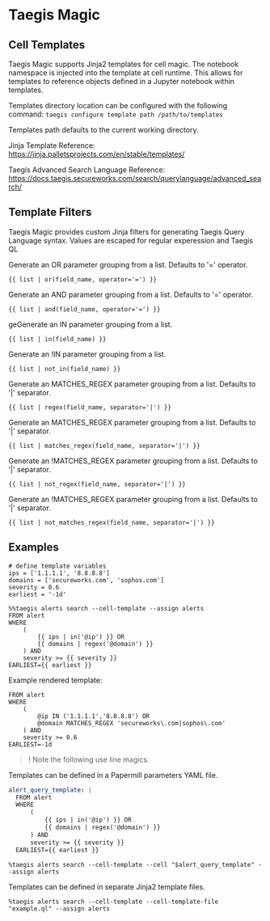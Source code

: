 # Taegis Magic

## Cell Templates

Taegis Magic supports Jinja2 templates for cell magic.  The notebook namespace is injected into the template at cell runtime.  This allows for templates to reference objects defined in a Jupyter notebook within templates.

Templates directory location can be configured with the following command:
`taegis configure template path /path/to/templates`

Templates path defaults to the current working directory.

Jinja Template Reference:
https://jinja.palletsprojects.com/en/stable/templates/

Taegis Advanced Search Language Reference:
https://docs.taegis.secureworks.com/search/querylanguage/advanced_search/

## Template Filters

Taegis Magic provides custom Jinja filters for generating Taegis Query Language syntax.  Values are escaped for regular experession and Taegis QL 

Generate an OR parameter grouping from a list.  Defaults to '=' operator.
```
{{ list | or(field_name, operator='=') }}
```

Generate an AND parameter grouping from a list.  Defaults to '=' operator.
```
{{ list | and(field_name, operator='=') }}
```

geGenerate an IN parameter grouping from a list.
```
{{ list | in(field_name) }}
```

Generate an !IN parameter grouping from a list.
```
{{ list | not_in(field_name) }}
```

Generate an MATCHES_REGEX parameter grouping from a list.  Defaults to '|' separator.
```
{{ list | regex(field_name, separator='|') }}
```

Generate an MATCHES_REGEX parameter grouping from a list.  Defaults to '|' separator.
```
{{ list | matches_regex(field_name, separator='|') }}
```

Generate an !MATCHES_REGEX parameter grouping from a list.  Defaults to '|' separator.
```
{{ list | not_regex(field_name, separator='|') }}
```

Generate an !MATCHES_REGEX parameter grouping from a list.  Defaults to '|' separator.

```
{{ list | not_matches_regex(field_name, separator='|') }}
```

## Examples

```
# define template variables
ips = ['1.1.1.1', '8.8.8.8']
domains = ['secureworks.com', 'sophos.com']
severity = 0.6
earliest = '-1d'
```

```
%%taegis alerts search --cell-template --assign alerts
FROM alert 
WHERE
    ( 
        {{ ips | in('@ip') }} OR
        {{ domains | regex('@domain') }} 
    ) AND
    severity >= {{ severity }}
EARLIEST={{ earliest }}
```

Example rendered template:
```
FROM alert 
WHERE
    ( 
        @ip IN ('1.1.1.1','8.8.8.8') OR
        @domain MATCHES_REGEX 'secureworks\.com|sophos\.com'
    ) AND
    severity >= 0.6
EARLIEST=-1d
```

> ! Note the following use line magics.

Templates can be defined in a Papermill parameters YAML file.

```yaml
alert_query_template: |
  FROM alert 
  WHERE
      ( 
          {{ ips | in('@ip') }} OR
          {{ domains | regex('@domain') }} 
      ) AND
      severity >= {{ severity }}
  EARLIEST={{ earliest }}
```

```
%taegis alerts search --cell-template --cell "$alert_query_template" --assign alerts
```

Templates can be defined in separate Jinja2 template files.

```
%taegis alerts search --cell-template --cell-template-file "example.ql" --assign alerts
```
